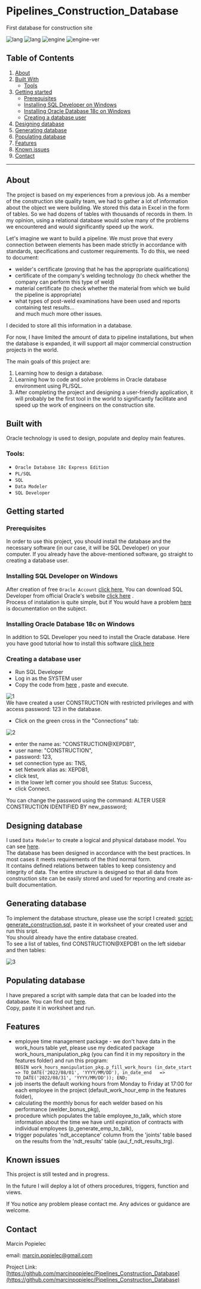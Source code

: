 # Pipelines_Construction_Database
First database for construction site

![lang](https://img.shields.io/static/v1?label=lang&message=PL/SQL&color=blue)
![lang](https://img.shields.io/static/v1?label=lang&message=SQL&color=yellow)
![engine](https://img.shields.io/static/v1?label=engine&message=Oracle&color=green)
![engine-ver](https://img.shields.io/static/v1?label=version&message=18c&color=green)  

## Table of Contents
1. [About](https://github.com/marcinpopielec/Pipelines_Construction_Database#about)
2. [Built With](https://github.com/marcinpopielec/Pipelines_Construction_Database#built-with)
	* [Tools](https://github.com/marcinpopielec/Pipelines_Construction_Database#tools)
3. [Getting started](https://github.com/marcinpopielec/Pipelines_Construction_Database#getting-started)
	* [Prerequisites](https://github.com/marcinpopielec/Pipelines_Construction_Database#prerequisites)
	* [Installing SQL Developer on Windows](https://github.com/marcinpopielec/Pipelines_Construction_Database#Installing-SQL-Developer-on-Windows)
	* [Installing Oracle Database 18c on Windows](https://github.com/marcinpopielec/Pipelines_Construction_Database#Installing-Oracle-Database-18c-on-Windows)
	* [Creating a database user](https://github.com/marcinpopielec/Pipelines_Construction_Database#Creating-a-database-user)
4. [Designing database](https://github.com/marcinpopielec/Pipelines_Construction_Database#Designing-database)
5. [Generating database](https://github.com/marcinpopielec/Pipelines_Construction_Database#Generating-database)
6. [Populating database](https://github.com/marcinpopielec/Pipelines_Construction_Database#Populating-database)
7. [Features](https://github.com/marcinpopielec/Pipelines_Construction_Database#Features)
8. [Known issues](https://github.com/marcinpopielec/Pipelines_Construction_Database#Known-issues)
9. [Contact](https://github.com/marcinpopielec/Pipelines_Construction_Database#Contact)



---

## About
The project is based on my experiences from a previous job. As a member of the construction site quality team, we had to gather a lot of information about the object we were building. We stored this data in Excel in the form of tables. So we had dozens of tables with thousands of records in them. In my opinion, using a relational database would solve many of the problems we encountered and would significantly speed up the work.

Let's imagine we want to build a pipeline. We must prove that every connection between elements has been made strictly in accordance with standards, specifications and customer requirements. To do this, we need to document:
- welder's certificate (proving that he has the appropriate qualifications)
- certificate of the company's welding technology (to check whether the company can perform this type of weld)
- material certificate (to check whether the material from which we build the pipeline is appropriate)
- what types of post-weld examinations have been used and reports containing test results...  
and much much more other issues.  

I decided to store all this information in a database.  

For now, I have limited the amount of data to pipeline installations, but when the database is expanded, it will support all major commercial construction projects in the world.

The main goals of this project are:

1. Learning how to design a database.
2. Learning how to code and solve problems in Oracle database environment using PL/SQL.
3. After completing the project and designing a user-friendly application, it will probably be the first tool in the world to significantly facilitate and speed up the work of engineers on the construction site.  

## Built with
    
Oracle technology is used to design, populate and deploy main features.
    
### Tools:

* `Oracle Database 18c Express Edition`
* `PL/SQL`
* `SQL`
* `Data Modeler`
* `SQL Developer`  

## Getting started

### Prerequisites  
In order to use this project, you should install the database and the necessary software (in our case, it will be SQL Developer) on your computer. If you already have the above-mentioned software, go straight to creating a database user.

### Installing SQL Developer on Windows

After creation of free `Oracle Account` [click here](https://profile.oracle.com/myprofile/account/create-account.jspx), You can download SQL Developer from official Oracle's website [click here](https://www.oracle.com/database/sqldeveloper/technologies/download/) .  
Process of instalation is quite simple, but if You would have a problem [here](https://docs.oracle.com/en/database/oracle/sql-developer/22.2/rptug/sql-developer-concepts-usage.html#GUID-156BEBA3-2F9B-4CE0-8E91-728581FF46AB) is documentation on the subject.   

### Installing Oracle Database 18c on Windows 
In addition to SQL Developer you need to install the Oracle database. Here you have good tutorial how to install this software [click here](https://www.youtube.com/watch?v=oFKzUUOVX-I)  

### Creating a database user  
 
- Run SQL Developer
- Log in as the SYSTEM user
- Copy the code from [here](https://github.com/marcinpopielec/Pipelines_Construction_Database/blob/main/Generate%20Pipelines_Construction_Database/creating%20user%20'CONSTRUCTION'.sql) , paste and execute.  
  
![1](https://user-images.githubusercontent.com/44368998/228774309-0032ea76-f739-4c70-a7f9-3cea653f4ac7.png)  
We have created a user CONSTRUCTION with restricted privileges and with access password: 123 in the database.  
 
 - Click on the green cross in the "Connections" tab:  
 
 ![2](https://user-images.githubusercontent.com/44368998/228776242-49e0494b-0867-409b-bdec-5a783454084f.png)
 - enter the name as: "CONSTRUCTION@XEPDB1",
 - user name: "CONSTRUCTION",
 - password: 123,
 - set connection type as: TNS,
 - set Network alias as: XEPDB1,
 - click test,
 - in the lower left corner you should see Status: Success,
 - click Connect.  
   
 You can change the password using the command: ALTER USER CONSTRUCTION IDENTIFIED BY new_password;  
 
 ## Designing database   
I used `Data Modeler` to create a logical and physical database model. You can see [here](https://github.com/marcinpopielec/Pipelines_Construction_Database/blob/main/Model%20of%20Pipelines_Construction_Database.png).  
The database has been designed in accordance with the best practices. In most cases it meets requirements of the third normal form.  
It contains  defined relations between tables to keep consistency and integrity of data. The entire structure is designed so that all data from construction site can be easily stored and used for reporting and create as-built documentation.  
 
 ## Generating database 
To implement the database structure, please use the script I created: [script: generate_construction.sql](https://github.com/marcinpopielec/Pipelines_Construction_Database/blob/main/Generate%20Pipelines_Construction_Database/generate_construction.sql.sql), paste it in    worksheet of your created user and run this sript.  
You should already have the entire database created.  
To see a list of tables, find CONSTRUCTION@XEPDB1 on the left sidebar and then tables: 

![3](https://user-images.githubusercontent.com/44368998/228776865-bf3ca7be-3c56-4591-bd9b-cdb6e9e69dcb.jpg) 

## Populating database
I have prepared a script with sample data that can be loaded into the database.
You can find out [here](https://github.com/marcinpopielec/Pipelines_Construction_Database/blob/main/Populating%20Pipelines_Construction_Database/populate_CONSTRUCTION_Database.sql).  
Copy, paste it in worksheet and run. 

## Features
- employee time management package - we don't have data in the work_hours table yet, please use my dedicated package work_hours_manipulation_pkg (you can find it in my repository in the features folder) and run this program:  
 `BEGIN work_hours_manipulation_pkg.p_fill_work_hours (in_date_start => TO_DATE('2022/08/01', 'YYYY/MM/DD'), in_date_end   => TO_DATE('2022/08/31', 'YYYY/MM/DD')); END;`  
 - job inserts the default working hours from Monday to Friday at 17:00 for each employee in the project (default_work_hour_emp in the features folder),
 - calculating the monthly bonus for each welder based on his performance (welder_bonus_pkg),
 - procedure which populates the table employee_to_talk, which store information about the time we have until expiration of contracts with individual employees (p_generate_emp_to_talk),
 - trigger populates  'ndt_acceptance' column from the 'joints' table based on the results from the 'ndt_results' table (aui_f_ndt_results_trg).  
## Known issues   
This project is still tested and in progress.  

In the future I will deploy a lot of others procedures, triggers, function and views.  

If You notice any problem please contact me. Any advices or guidance are welcome.  

## Contact  

Marcin Popielec

email: marcin.popielec@gmail.com

Project Link: [https://github.com/marcinpopielec/Pipelines_Construction_Database](https://github.com/marcinpopielec/Pipelines_Construction_Database)


 
 





